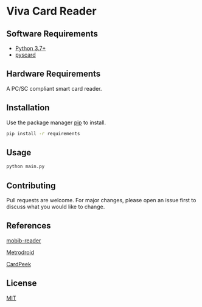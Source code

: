# Viva Card Reader

## Software Requirements
 - [Python 3.7+](https://www.python.org/downloads/)
 - [pyscard](https://github.com/LudovicRousseau/pyscard/blob/master/INSTALL.md)
 
## Hardware Requirements

A PC/SC compliant smart card reader.

## Installation

Use the package manager [pip](https://pip.pypa.io/en/stable/) to install.

```bash
pip install -r requirements
```

## Usage

```bash
python main.py
```

## Contributing

Pull requests are welcome. For major changes, please open an issue first to discuss what you would like to change.

## References

[mobib-reader](https://github.com/bparmentier/mobib-reader)

[Metrodroid](https://github.com/metrodroid/metrodroid)

[CardPeek](https://github.com/L1L1/cardpeek)

## License
[MIT](https://choosealicense.com/licenses/mit/)


